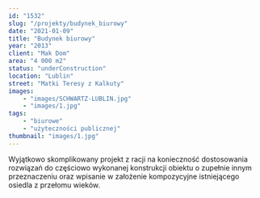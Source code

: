 ```yaml
---
id: "1532"
slug: "/projekty/budynek_biurowy"
date: "2021-01-09"
title: "Budynek biurowy"
year: "2013"
client: "Mak Dom"
area: "4 000 m2"
status: "underConstruction"
location: "Lublin"
street: "Matki Teresy z Kalkuty"
images: 
    - "images/SCHWARTZ-LUBLIN.jpg"
    - "images/1.jpg"    
tags: 
    - "biurowe"
    - "użyteczności publicznej"
thumbnail: "images/1.jpg"
---
```

Wyjątkowo skomplikowany projekt z&nbsp;racji na konieczność dostosowania rozwiązań do częściowo wykonanej konstrukcji obiektu o&nbsp;zupełnie innym przeznaczeniu oraz wpisanie w&nbsp;założenie kompozycyjne istniejącego osiedla z&nbsp;przełomu wieków.
